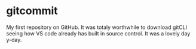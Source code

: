 # gitcommit

My first repository on GitHub.
It was totaly worthwhile to download gitCLI seeing how VS code already has built in source control.
It was a lovely day y-day.
